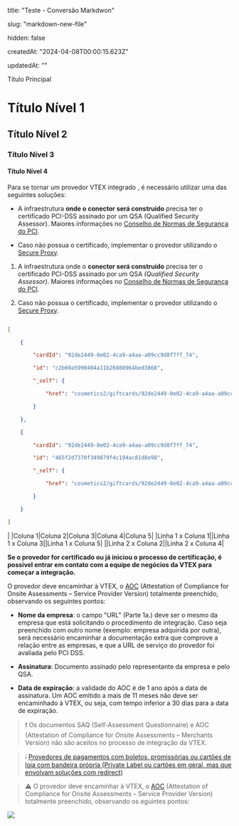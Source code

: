 title: "Teste - Conversão Markdwon"

slug: "markdown-new-file"

hidden: false

createdAt: "2024-04-08T00:00:15.623Z"

updatedAt: ""

Título Principal

# Título Nível 1

## Título Nível 2

### Título Nível 3

#### Título Nível 4

Para se tornar um provedor VTEX integrado , é necessário utilizar uma das seguintes soluções:

- A infraestrutura **onde o conector será construído** precisa ter o certificado PCI-DSS assinado por um QSA (Qualified Security Assessor). Maiores informações no [Conselho de Normas de Segurança do PCI](https://www.pcisecuritystandards.org/).

- Caso não possua o certificado, implementar o provedor utilizando o [Secure Proxy](https://developers.vtex.com/docs/guides/payments-integration-secure-proxy).

1. A infraestrutura onde o **conector será construído** precisa ter o certificado PCI-DSS assinado por um QSA _(Qualified Security Assessor)_. Maiores informações no [Conselho de Normas de Segurança do PCI](https://www.pcisecuritystandards.org/).

2. Caso não possua o certificado, implementar o provedor utilizando o [Secure Proxy](https://developers.vtex.com/docs/guides/payments-integration-secure-proxy).

```json

[

    {

        "cardId": "92de2449-0e02-4ca9-a4aa-a09cc9d8f7ff_74",

        "id": "c2b69a5990404a11b26888964bed3868",

        "_self": {

            "href": "cosmetics2/giftcards/92de2449-0e02-4ca9-a4aa-a09cc9d8f7ff_74/transactions/c2b69a5990404a11b26888964bed3868"

        }

    },

    {

        "cardId": "92de2449-0e02-4ca9-a4aa-a09cc9d8f7ff_74",

        "id": "465f2d7370f349879f4c194ac81d8e98",

        "_self": {

            "href": "cosmetics2/giftcards/92de2449-0e02-4ca9-a4aa-a09cc9d8f7ff_74/transactions/465f2d7370f349879f4c194ac81d8e98"

        }

    }

]
```

|
|Coluna 1|Coluna 2|Coluna 3|Coluna 4|Coluna 5|
|Linha 1 x Coluna 1||Linha 1 x Coluna 3||Linha 1 x Coluna 5|
||Linha 2 x Coluna 2||Linha 2 x Coluna 4|

**Se o provedor for certificado ou já iniciou o processo de certificação, é possível entrar em contato com a equipe de negócios da VTEX para começar a integração.**

O provedor deve encaminhar à VTEX, o [AOC](https://www.pcisecuritystandards.org/document_library) (Attestation of Compliance for Onsite Assessments – Service Provider Version) totalmente preenchido, observando os seguintes pontos:

- **Nome da empresa**: o campo "URL" (Parte 1a.) deve ser o mesmo da empresa que está solicitando o procedimento de integração. Caso seja preenchido com outro nome (exemplo: empresa adquirida por outra), será necessário encaminhar a documentação extra que comprove a relação entre as empresas, e que a URL de serviço do provedor foi avaliada pelo PCI DSS.

- **Assinatura**: Documento assinado pelo representante da empresa e pelo QSA.

- **Data de expiração**: a validade do AOC é de 1 ano após a data de assinatura. Um AOC emitido a mais de 11 meses não deve ser encaminhado à VTEX, ou seja, com tempo inferior a 30 dias para a data de expiração.

> ❗ Os documentos SAQ (Self-Assessment Questionnaire) e AOC (Attestation of Compliance for Onsite Assessments – Merchants Version) não são aceitos no processo de integração da VTEX.

> ℹ️ [Provedores de pagamentos com boletos, promissórias ou cartões de loja com bandeira própria (Private Label ou cartões em geral, mas que envolvam soluções com redirect)](https://help.vtex.com/pt/tutorial/payment-provider-protocol--RdsT2spdq80MMwwOeEq0m?\\&utm_source=autocomplete#provedores-de-pagamentos-com-boletos-promissorias-ou-cartoes-de-loja-com-bandeira-propria-private-label-ou-cartoes-em-geral-mas-que-envolvam-solucoes-com-redirect)

> ⚠️ O provedor deve encaminhar à VTEX, o [AOC](https://www.pcisecuritystandards.org/document_library) (Attestation of Compliance for Onsite Assessments – Service Provider Version) totalmente preenchido, observando os eguintes pontos:

![](https://raw.githubusercontent.com/vtexdocs/.jpg)
